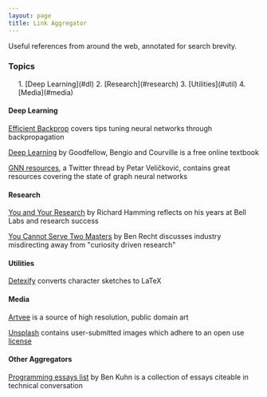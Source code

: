 ```yaml
---
layout: page
title: Link Aggregator
---
```


Useful references from around the web, annotated for search brevity.

### Topics
<div style="margin-left: 20px;" markdown=1>
1. [Deep Learning](#dl)
2. [Research](#research)
3. [Utilities](#util)
4. [Media](#media)
</div>

<a name="dl"></a>
#### Deep Learning  

[Efficient Backprop](http://yann.lecun.com/exdb/publis/pdf/lecun-98b.pdf) covers tips tuning neural networks through backpropagation 

[Deep Learning](http://www.deeplearningbook.org/) by Goodfellow, Bengio and Courville is a free online textbook  

[GNN resources](https://twitter.com/PetarV_93/status/1306689702020382720), a Twitter thread by Petar Veličković, contains great resources covering the state of graph neural networks  

<a name="research"></a>
#### Research  

[You and Your Research](http://www.cs.virginia.edu/~robins/YouAndYourResearch.pdf) by Richard Hamming reflects on his years at Bell Labs and research success  

[You Cannot Serve Two Masters](http://www.argmin.net/2018/08/09/co-employment/) by Ben Recht discusses industry misdirecting away from "curiosity driven research"  


<a name="util"></a>
#### Utilities  

[Detexify](https://detexify.kirelabs.org/classify.html) converts character sketches to LaTeX  


<a name="media"></a>
#### Media  

[Artvee](https://artvee.com) is a source of high resolution, public domain art  

[Unsplash](https://unsplash.com) contains user-submitted images which adhere to an open use [license](https://unsplash.com/license)  
 

<a name="aggregators"></a>
#### Other Aggregators  

[Programming essays list](https://www.benkuhn.net/progessays/0) by Ben Kuhn is a collection of essays citeable in technical conversation  
